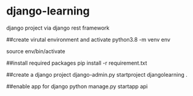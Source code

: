 # django-learning
django project via django rest framework

##create virutal environment and activate
python3.8 -m venv env

source env/bin/activate

##install required packages
pip install -r requirement.txt


##create a django project
django-admin.py startproject djangolearning .


##enable app for django
python manage.py startapp api



